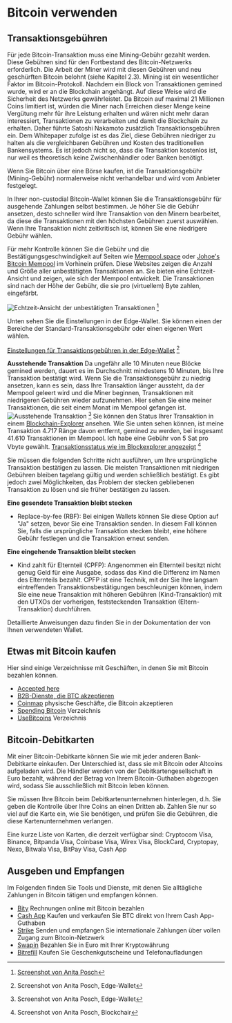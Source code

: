 # Bitcoin verwenden

## Transaktionsgebühren
Für jede Bitcoin-Transaktion muss eine Mining-Gebühr gezahlt werden. Diese Gebühren sind für den Fortbestand des Bitcoin-Netzwerks erforderlich. Die Arbeit der Miner wird mit diesen Gebühren und neu geschürften Bitcoin belohnt (siehe Kapitel 2.3). Mining ist ein wesentlicher Faktor im Bitcoin-Protokoll. Nachdem ein Block von Transaktionen gemined wurde, wird er an die Blockchain angehängt. Auf diese Weise wird die Sicherheit des Netzwerks gewährleistet. Da Bitcoin auf maximal 21 Millionen Coins limitiert ist, würden die Miner nach Erreichen dieser Menge keine Vergütung mehr für ihre Leistung erhalten und wären nicht mehr daran interessiert, Transaktionen zu verarbeiten und damit die Blockchain zu erhalten. Daher führte Satoshi Nakamoto zusätzlich Transaktionsgebühren ein. Dem Whitepaper zufolge ist es das Ziel, diese Gebühren niedriger zu halten als die vergleichbaren Gebühren und Kosten des traditionellen Bankensystems. Es ist jedoch nicht so, dass die Transaktion kostenlos ist, nur weil es theoretisch keine Zwischenhändler oder Banken benötigt.

Wenn Sie Bitcoin über eine Börse kaufen, ist die Transaktionsgebühr (Mining-Gebühr) normalerweise nicht verhandelbar und wird vom Anbieter festgelegt.

In Ihrer non-custodial Bitcoin-Wallet können Sie die Transaktionsgebühr für ausgehende Zahlungen selbst bestimmen. Je höher Sie die Gebühr ansetzen, desto schneller wird Ihre Transaktion von den Minern bearbeitet, da diese die Transaktionen mit den höchsten Gebühren zuerst auswählen. Wenn Ihre Transaktion nicht zeitkritisch ist, können Sie eine niedrigere Gebühr wählen.

Für mehr Kontrolle können Sie die Gebühr und die Bestätigungsgeschwindigkeit auf Seiten wie [Mempool.space](https://mempool.space/) oder [Johoe's Bitcoin Mempool](https://jochen-hoenicke.de/queue/) im Vorhinein prüfen. Diese Websites zeigen die Anzahl und Größe aller unbestätigten Transaktionen an. Sie bieten eine Echtzeit-Ansicht und zeigen, wie sich der Mempool entwickelt. Die Transaktionen sind nach der Höhe der Gebühr, die sie pro (virtuellem) Byte zahlen, eingefärbt.

![Echtzeit-Ansicht der unbestätigten Transaktionen](resources/_Mempool-space-white-back.png) [^74]

Unten sehen Sie die Einstellungen in der Edge-Wallet. Sie können einen der Bereiche der Standard-Transaktionsgebühr oder einen eigenen Wert wählen.

[Einstellungen für Transaktionsgebühren in der Edge-Wallet](resources/_transaction-fee-setting.png) [^75]

**Ausstehende Transaktion**
Da ungefähr alle 10 Minuten neue Blöcke gemined werden, dauert es im Durchschnitt mindestens 10 Minuten, bis Ihre Transaktion bestätigt wird. Wenn Sie die Transaktionsgebühr zu niedrig ansetzen, kann es sein, dass Ihre Transaktion länger aussteht, da der Mempool geleert wird und die Miner beginnen, Transaktionen mit niedrigeren Gebühren wieder aufzunehmen. Hier sehen Sie eine meiner Transaktionen, die seit einem Monat im Mempool gefangen ist.
![Ausstehende Transaktion](resources/_Pending-transaction-edge.png) [^76]
Sie können den Status Ihrer Transaktion in einem [Blockchain-Explorer](https://blockchair.com) ansehen. Wie Sie unten sehen können, ist meine Transaktion 4.717 Ränge davon entfernt, gemined zu werden, bei insgesamt 41.610 Transaktionen im Mempool. Ich habe eine Gebühr von 5 Sat pro Vbyte gewählt.
[Transaktionsstatus wie im Blockexplorer angezeigt](resources/_Pending-transaction-explorer.png) [^77]

Sie müssen die folgenden Schritte nicht ausführen, um Ihre ursprüngliche Transaktion bestätigen zu lassen. Die meisten Transaktionen mit niedrigen Gebühren bleiben tagelang gültig und werden schließlich bestätigt. Es gibt jedoch zwei Möglichkeiten, das Problem der stecken gebliebenen Transaktion zu lösen und sie früher bestätigen zu lassen.

**Eine gesendete Transaktion bleibt stecken**
* Replace-by-fee (RBF): Bei einigen Wallets können Sie diese Option auf "Ja" setzen, bevor Sie eine Transaktion senden. In diesem Fall können Sie, falls die ursprüngliche Transaktion stecken bleibt, eine höhere Gebühr festlegen und die Transaktion erneut senden.

**Eine eingehende Transaktion bleibt stecken**
* Kind zahlt für Elternteil (CPFP): Angenommen ein Elternteil besitzt nicht genug Geld für eine Ausgabe, sodass das Kind die Differenz im Namen des Elternteils bezahlt. CPFP ist eine Technik, mit der Sie Ihre langsam eintreffenden Transaktionsbestätigungen beschleunigen können, indem Sie eine neue Transaktion mit höheren Gebühren (Kind-Transaktion) mit den UTXOs der vorherigen, feststeckenden Transaktion (Eltern-Transaktion) durchführen.

Detaillierte Anweisungen dazu finden Sie in der Dokumentation der von Ihnen verwendeten Wallet.

## Etwas mit Bitcoin kaufen
Hier sind einige Verzeichnisse mit Geschäften, in denen Sie mit Bitcoin bezahlen können.
* [Accepted here](https://www.acceptedhere.io)
* [B2B-Dienste, die BTC akzeptieren](https://cryptwerk.com/companies/b2b/btc/)
* [Coinmap](https://coinmap.org/view/) physische Geschäfte, die Bitcoin akzeptieren
* [Spending Bitcoin](https://spending-bitcoin.com/) Verzeichnis
* [UseBitcoins](https://usebitcoins.info/) Verzeichnis

## Bitcoin-Debitkarten
Mit einer Bitcoin-Debitkarte können Sie wie mit jeder anderen Bank-Debitkarte einkaufen. Der Unterschied ist, dass sie mit Bitcoin oder Altcoins aufgeladen wird. Die Händler werden von der Debitkartengesellschaft in Euro bezahlt, während der Betrag von Ihrem Bitcoin-Guthaben abgezogen wird, sodass Sie ausschließlich mit Bitcoin leben können.

Sie müssen Ihre Bitcoin beim Debitkartenunternehmen hinterlegen, d.h. Sie geben die Kontrolle über Ihre Coins an einen Dritten ab. Zahlen Sie nur so viel auf die Karte ein, wie Sie benötigen, und prüfen Sie die Gebühren, die diese Kartenunternehmen verlangen.

Eine kurze Liste von Karten, die derzeit verfügbar sind:
Cryptocom Visa, Binance, Bitpanda Visa, Coinbase Visa, Wirex Visa, BlockCard, Cryptopay, Nexo, Bitwala Visa, BitPay Visa, Cash App

## Ausgeben und Empfangen
Im Folgenden finden Sie Tools und Dienste, mit denen Sie alltägliche Zahlungen in Bitcoin tätigen und empfangen können.
* [Bity](https://bity.com/products/crypto-online-bill-pay/) Rechnungen online mit Bitcoin bezahlen
* [Cash App](https://cash.app/bitcoin) Kaufen und verkaufen Sie BTC direkt von Ihrem Cash App-Guthaben
* [Strike](https://global.strike.me/) Senden und empfangen Sie internationale Zahlungen über vollen Zugang zum Bitcoin-Netzwerk
* [Swapin](https://www.swapin.com/) Bezahlen Sie in Euro mit Ihrer Kryptowährung
* [Bitrefill](https://www.bitrefill.com/?hl=en) Kaufen Sie Geschenkgutscheine und Telefonaufladungen

[^74]: [Screenshot von Anita Posch](https://mempool.space)

[^75]: Screenshot von Anita Posch, Edge-Wallet

[^76]: Screenshot von Anita Posch, Edge-Wallet

[^77]: Screenshot von Anita Posch, Blockchair
